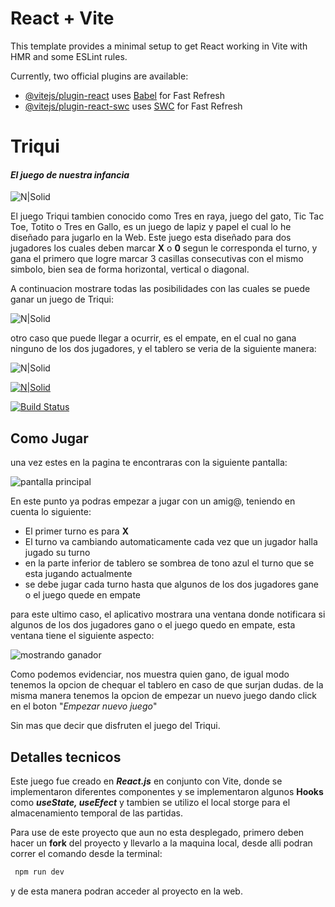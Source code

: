 # React + Vite

This template provides a minimal setup to get React working in Vite with HMR and some ESLint rules.

Currently, two official plugins are available:

- [@vitejs/plugin-react](https://github.com/vitejs/vite-plugin-react/blob/main/packages/plugin-react/README.md) uses [Babel](https://babeljs.io/) for Fast Refresh
- [@vitejs/plugin-react-swc](https://github.com/vitejs/vite-plugin-react-swc) uses [SWC](https://swc.rs/) for Fast Refresh


# Triqui 
#### _El juego de nuestra infancia_

![N|Solid](https://th.bing.com/th?id=OIP._8rFeN8g8WkE7fuE2QYkawHaHa&w=250&h=250&c=8&rs=1&qlt=90&o=6&pid=3.1&rm=2)

El juego Triqui tambien conocido como Tres en raya, juego del gato, Tic Tac Toe, Totito o Tres en Gallo, es un juego de lapiz y papel el cual lo he diseñado para jugarlo en la Web.
Este juego esta diseñado para dos jugadores los cuales deben marcar **X** o **0** segun le corresponda el turno, y gana el primero que logre marcar 3 casillas consecutivas con el mismo simbolo, bien sea de forma horizontal, vertical o diagonal.

A continuacion mostrare todas las posibilidades con las cuales se puede ganar un juego de Triqui:

![N|Solid](https://pybit.es/wp-content/uploads/2021/05/winning-positions.png)

otro caso que puede llegar a ocurrir, es el empate, en el cual no gana ninguno de los dos jugadores, y el tablero se veria de la siguiente manera:

![N|Solid](https://th.bing.com/th/id/OIP.ag6SLLk9lvPGrUB6D99usgAAAA?pid=ImgDet&w=179&h=179&c=7)

[![N|Solid](https://cldup.com/dTxpPi9lDf.thumb.png)](https://nodesource.com/products/nsolid)

[![Build Status](https://travis-ci.org/joemccann/dillinger.svg?branch=master)](https://travis-ci.org/joemccann/dillinger)


## Como Jugar 

una vez estes en la pagina te encontraras con la siguiente pantalla:

![pantalla principal](/triky-game/src/assets/Pantalla-principal.PNG)

En este punto ya podras empezar a jugar con un amig@, teniendo en cuenta lo siguiente:

- El primer turno es para **X**
- El turno va cambiando automaticamente cada vez que un jugador halla jugado su turno
- en la parte inferior de tablero se sombrea de tono azul el turno que se esta jugando actualmente
- se debe jugar cada turno hasta que algunos de los dos jugadores gane o el juego quede en empate 

para este ultimo caso, el aplicativo mostrara una ventana donde notificara si algunos de los dos jugadores gano o el juego quedo en empate, esta ventana tiene el siguiente aspecto:

![mostrando ganador](/triky-game/src/assets/Pantalla-mostrar-ganador.PNG)

Como podemos evidenciar, nos muestra quien gano, de igual modo tenemos la opcion de chequar el tablero en caso de que surjan dudas. de la misma manera tenemos la opcion de empezar un nuevo juego dando click en el boton "_Empezar nuevo juego_"

Sin mas que decir que disfruten el juego del Triqui.


## Detalles tecnicos 

Este juego fue creado en **_React.js_** en conjunto con Vite, donde se implementaron diferentes componentes y se implementaron algunos **Hooks** como **_useState, useEfect_** y tambien se utilizo el local storge para el almacenamiento temporal de las partidas.

Para use de este proyecto que aun no esta desplegado, primero deben hacer un **fork** del proyecto y llevarlo a la maquina local, desde alli podran correr el comando desde la terminal:
```sh
 npm run dev
```
y de esta manera podran acceder al proyecto en la web.

